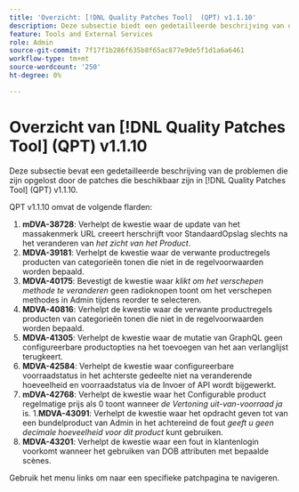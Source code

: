 ```yaml
---
title: 'Overzicht: [!DNL Quality Patches Tool]  (QPT) v1.1.10'
description: Deze subsectie biedt een gedetailleerde beschrijving van de problemen die zijn opgelost door de patches die beschikbaar zijn in  [!DNL Quality Patches Tool]  (QPT) v1.1.10.
feature: Tools and External Services
role: Admin
source-git-commit: 7f17f1b286f635b8f65ac877e9de5f1d1a6a6461
workflow-type: tm+mt
source-wordcount: '250'
ht-degree: 0%

---
```


# Overzicht van [!DNL Quality Patches Tool] (QPT) v1.1.10

Deze subsectie bevat een gedetailleerde beschrijving van de problemen die zijn opgelost door de patches die beschikbaar zijn in [!DNL Quality Patches Tool] (QPT) v1.1.10.

QPT v1.1.10 omvat de volgende flarden:

1. **mDVA-38728**: Verhelpt de kwestie waar de update van het massakenmerk URL creeert herschrijft voor StandaardOpslag slechts na het veranderen van *het zicht van het Product*.
1. **MDVA-39181**: Verhelpt de kwestie waar de verwante productregels producten van categorieën tonen die niet in de regelvoorwaarden worden bepaald.
1. **MDVA-40175**: Bevestigt de kwestie waar *klikt om het verschepen methode te veranderen* geen radioknopen toont om het verschepen methodes in Admin tijdens reorder te selecteren.
1. **MDVA-40816**: Verhelpt de kwestie waar de verwante productregels producten van categorieën tonen die niet in de regelvoorwaarden worden bepaald.
1. **MDVA-41305**: Verhelpt de kwestie waar de mutatie van GraphQL geen configureerbare productopties na het toevoegen van het aan verlanglijst terugkeert.
1. **MDVA-42584**: Verhelpt de kwestie waar configureerbare voorraadstatus in het achterste gedeelte niet na veranderende hoeveelheid en voorraadstatus via de Invoer of API wordt bijgewerkt.
1. **mDVA-42768**: Verhelpt de kwestie waar het Configurable product regelmatige prijs als 0 toont wanneer *de Vertoning uit-van-voorraad* *ja* is.
1.**MDVA-43091**: Verhelpt de kwestie waar het opdracht geven tot van een bundelproduct van Admin in het achtereind de fout *geeft u geen decimale hoeveelheid voor dit product* kunt gebruiken.
1. **MDVA-43201**: Verhelpt de kwestie waar een fout in klantenlogin voorkomt wanneer het gebruiken van DOB attributen met bepaalde scènes.

Gebruik het menu links om naar een specifieke patchpagina te navigeren.
